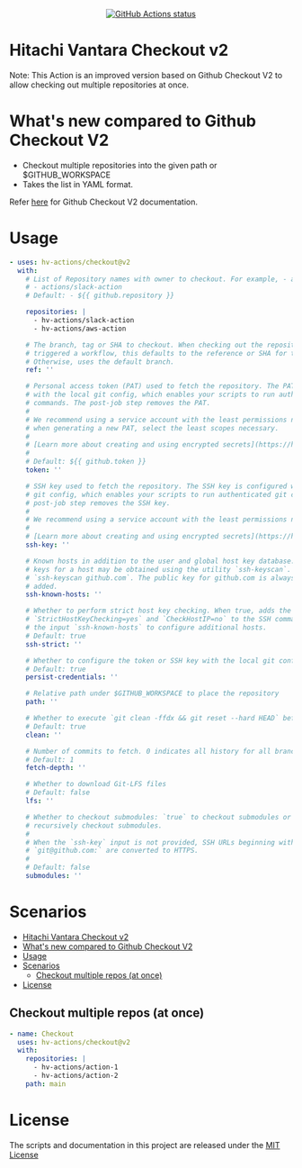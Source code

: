 <p align="center">
  <a href="https://github.com/hv-actions/checkout"><img alt="GitHub Actions status" src="https://github.com/hv-actions/checkout/workflows/test-local/badge.svg"></a>
</p>

# Hitachi Vantara Checkout v2


Note: This Action is an improved version based on Github Checkout V2 to allow checking out multiple repositories at once.

# What's new compared to Github Checkout V2

- Checkout multiple repositories into the given path or $GITHUB_WORKSPACE
- Takes the list in YAML format.

Refer [here](https://github.com/actions/checkout/blob/v2/README.md) for Github Checkout V2 documentation.

# Usage

<!-- start usage -->
```yaml
- uses: hv-actions/checkout@v2
  with:
    # List of Repository names with owner to checkout. For example, - actions/checkout
    # - actions/slack-action
    # Default: - ${{ github.repository }}

    repositories: |
      - hv-actions/slack-action
      - hv-actions/aws-action

    # The branch, tag or SHA to checkout. When checking out the repository that
    # triggered a workflow, this defaults to the reference or SHA for that event.
    # Otherwise, uses the default branch.
    ref: ''

    # Personal access token (PAT) used to fetch the repository. The PAT is configured
    # with the local git config, which enables your scripts to run authenticated git
    # commands. The post-job step removes the PAT.
    #
    # We recommend using a service account with the least permissions necessary. Also
    # when generating a new PAT, select the least scopes necessary.
    #
    # [Learn more about creating and using encrypted secrets](https://help.github.com/en/actions/automating-your-workflow-with-github-actions/creating-and-using-encrypted-secrets)
    #
    # Default: ${{ github.token }}
    token: ''

    # SSH key used to fetch the repository. The SSH key is configured with the local
    # git config, which enables your scripts to run authenticated git commands. The
    # post-job step removes the SSH key.
    #
    # We recommend using a service account with the least permissions necessary.
    #
    # [Learn more about creating and using encrypted secrets](https://help.github.com/en/actions/automating-your-workflow-with-github-actions/creating-and-using-encrypted-secrets)
    ssh-key: ''

    # Known hosts in addition to the user and global host key database. The public SSH
    # keys for a host may be obtained using the utility `ssh-keyscan`. For example,
    # `ssh-keyscan github.com`. The public key for github.com is always implicitly
    # added.
    ssh-known-hosts: ''

    # Whether to perform strict host key checking. When true, adds the options
    # `StrictHostKeyChecking=yes` and `CheckHostIP=no` to the SSH command line. Use
    # the input `ssh-known-hosts` to configure additional hosts.
    # Default: true
    ssh-strict: ''

    # Whether to configure the token or SSH key with the local git config
    # Default: true
    persist-credentials: ''

    # Relative path under $GITHUB_WORKSPACE to place the repository
    path: ''

    # Whether to execute `git clean -ffdx && git reset --hard HEAD` before fetching
    # Default: true
    clean: ''

    # Number of commits to fetch. 0 indicates all history for all branches and tags.
    # Default: 1
    fetch-depth: ''

    # Whether to download Git-LFS files
    # Default: false
    lfs: ''

    # Whether to checkout submodules: `true` to checkout submodules or `recursive` to
    # recursively checkout submodules.
    #
    # When the `ssh-key` input is not provided, SSH URLs beginning with
    # `git@github.com:` are converted to HTTPS.
    #
    # Default: false
    submodules: ''
```
<!-- end usage -->

# Scenarios

- [Hitachi Vantara Checkout v2](#hitachi-vantara-checkout-v2)
- [What's new compared to Github Checkout V2](#whats-new-compared-to-github-checkout-v2)
- [Usage](#usage)
- [Scenarios](#scenarios)
  - [Checkout multiple repos (at once)](#checkout-multiple-repos-at-once)
- [License](#license)

## Checkout multiple repos (at once)

```yaml
- name: Checkout
  uses: hv-actions/checkout@v2
  with:
    repositories: |
      - hv-actions/action-1
      - hv-actions/action-2
    path: main
```



# License

The scripts and documentation in this project are released under the [MIT License](LICENSE)
